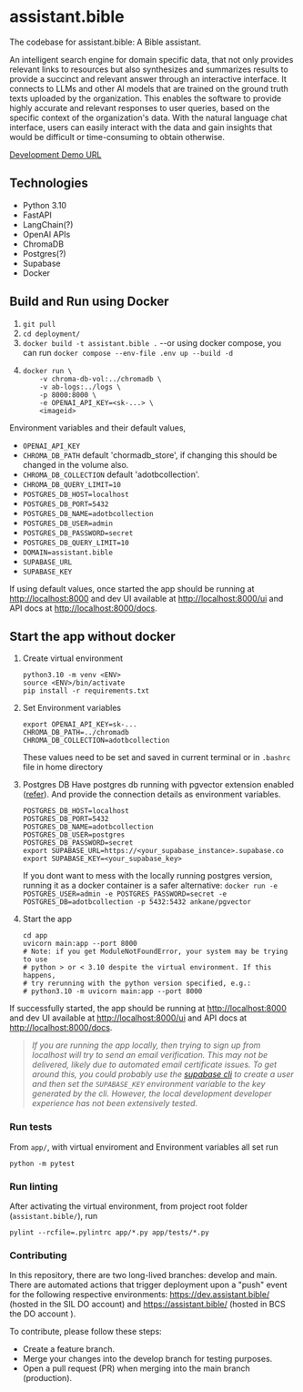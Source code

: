 # assistant.bible
The codebase for assistant.bible: A Bible assistant.

An intelligent search engine for domain specific data, that not only provides relevant links to resources but also synthesizes and summarizes results to provide a succinct and relevant answer through an interactive interface. It connects to LLMs and other AI models that are trained on the ground truth texts uploaded by the organization. This enables the software to provide highly accurate and relevant responses to user queries, based on the specific context of the organization's data. With the natural language chat interface, users can easily interact with the data and gain insights that would be difficult or time-consuming to obtain otherwise.

[Development Demo URL](#)

## Technologies
* Python 3.10
* FastAPI
* LangChain(?)
* OpenAI APIs
* ChromaDB
* Postgres(?)
* Supabase
* Docker


## Build and Run using Docker

1. `git pull`
2. `cd deployment/`
1. `docker build -t assistant.bible .` --or using docker compose, you can run `docker compose --env-file .env up --build -d`
1. 
	```
	docker run \
		-v chroma-db-vol:../chromadb \
		-v ab-logs:../logs \
		-p 8000:8000 \
		-e OPENAI_API_KEY=<sk-...> \
		<imageid>
	```

Environment variables and their default values, 
* `OPENAI_API_KEY`
* `CHROMA_DB_PATH` default 'chormadb_store', if changing this should be changed in the volume also.
* `CHROMA_DB_COLLECTION` default 'adotbcollection'.
* `CHROMA_DB_QUERY_LIMIT=10`
* `POSTGRES_DB_HOST=localhost`
* `POSTGRES_DB_PORT=5432`
* `POSTGRES_DB_NAME=adotbcollection`
* `POSTGRES_DB_USER=admin`
* `POSTGRES_DB_PASSWORD=secret`
* `POSTGRES_DB_QUERY_LIMIT=10`
* `DOMAIN=assistant.bible`
* `SUPABASE_URL`
* `SUPABASE_KEY`


If using default values, once started the app should be running at [http://localhost:8000](http://localhost:8000) and dev UI available at [http://localhost:8000/ui](http://localhost:8000/ui) and API docs at [http://localhost:8000/docs](http://localhost:8000/docs).

## Start the app without docker

1. Create virtual environment
	```
	python3.10 -m venv <ENV>
	source <ENV>/bin/activate
	pip install -r requirements.txt
	```
1. Set Environment variables
	```
	export OPENAI_API_KEY=sk-...
	CHROMA_DB_PATH=../chromadb
	CHROMA_DB_COLLECTION=adotbcollection
	```
	These values need to be set and saved in current terminal or in `.bashrc` file in home directory
1. Postgres DB
	Have postgres db running with pgvector extension enabled ([refer](https://github.com/pgvector/pgvector)). And provide the connection details as environment variables.
	```
	POSTGRES_DB_HOST=localhost
	POSTGRES_DB_PORT=5432
	POSTGRES_DB_NAME=adotbcollection
	POSTGRES_DB_USER=postgres
	POSTGRES_DB_PASSWORD=secret
	export SUPABASE_URL=https://<your_supabase_instance>.supabase.co
	export SUPABASE_KEY=<your_supabase_key>
	```
	If you dont want to mess with the locally running postgres version, running it as a docker container is a safer alternative: 
	`docker run -e POSTGRES_USER=admin -e POSTGRES_PASSWORD=secret -e POSTGRES_DB=adotbcollection -p 5432:5432 ankane/pgvector`

1. Start the app
	```
	cd app
	uvicorn main:app --port 8000 
	# Note: if you get ModuleNotFoundError, your system may be trying to use 
	# python > or < 3.10 despite the virtual environment. If this happens,
	# try rerunning with the python version specified, e.g.: 
	# python3.10 -m uvicorn main:app --port 8000 
	```
If successfully started, the app should be running at [http://localhost:8000](http://localhost:8000) and dev UI available at [http://localhost:8000/ui](http://localhost:8000/ui) and API docs at [http://localhost:8000/docs](http://localhost:8000/docs).

>_If you are running the app locally, then trying to sign up from localhost will try to send an email verification. This may not be delivered, likely due to automated email certificate issues. To get around this, you could probably use the [supabase cli](https://supabase.io/docs/guides/cli) to create a user and then set the `SUPABASE_KEY` environment variable to the key generated by the cli. However, the local development developer experience has not been extensively tested._

### Run tests

From `app/`, with virtual enviroment and Environment variables all set run

```
python -m pytest
```

### Run linting

After activating the virtual environment, from project root folder (`assistant.bible/`), run 

```
pylint --rcfile=.pylintrc app/*.py app/tests/*.py
```


### Contributing

In this repository, there are two long-lived branches: develop and main. There are automated actions that trigger deployment upon a "push" event for the following respective environments: https://dev.assistant.bible/ (hosted in the SIL DO account) and https://assistant.bible/ (hosted in BCS the DO account ).

To contribute, please follow these steps:

- Create a feature branch.
- Merge your changes into the develop branch for testing purposes.
- Open a pull request (PR) when merging into the main branch (production).
